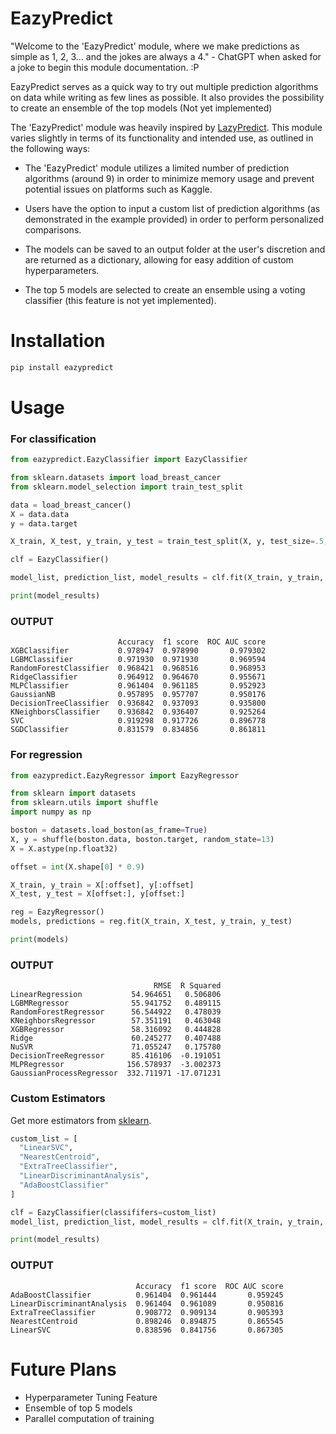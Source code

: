 # EazyPredict

"Welcome to the 'EazyPredict' module, where we make predictions as simple as 1, 2, 3... and the jokes are always a 4." - ChatGPT when asked for a joke to begin this module documentation. :P

EazyPredict serves as a quick way to try out multiple prediction algorithms on data while writing as few lines as possible. It also provides the possibility to create an ensemble of the top models (Not yet implemented)

The 'EazyPredict' module was heavily inspired by [LazyPredict](https://github.com/shankarpandala/lazypredict). This module varies slightly in terms of its functionality and intended use, as outlined in the following ways:

- The 'EazyPredict' module utilizes a limited number of prediction algorithms (around 9) in order to minimize memory usage and prevent potential issues on platforms such as Kaggle.

- Users have the option to input a custom list of prediction algorithms (as demonstrated in the example provided) in order to perform personalized comparisons.

- The models can be saved to an output folder at the user's discretion and are returned as a dictionary, allowing for easy addition of custom hyperparameters.

- The top 5 models are selected to create an ensemble using a voting classifier (this feature is not yet implemented).

# Installation

```python
pip install eazypredict
```

# Usage

### For classification

```python
from eazypredict.EazyClassifier import EazyClassifier

from sklearn.datasets import load_breast_cancer
from sklearn.model_selection import train_test_split

data = load_breast_cancer()
X = data.data
y = data.target

X_train, X_test, y_train, y_test = train_test_split(X, y, test_size=.5,random_state =123)

clf = EazyClassifier()

model_list, prediction_list, model_results = clf.fit(X_train, y_train, X_test, y_test)

print(model_results)
```
### OUTPUT
```
                        Accuracy  f1 score  ROC AUC score
XGBClassifier           0.978947  0.978990       0.979302
LGBMClassifier          0.971930  0.971930       0.969594
RandomForestClassifier  0.968421  0.968516       0.968953
RidgeClassifier         0.964912  0.964670       0.955671
MLPClassifier           0.961404  0.961185       0.952923
GaussianNB              0.957895  0.957707       0.950176
DecisionTreeClassifier  0.936842  0.937093       0.935800
KNeighborsClassifier    0.936842  0.936407       0.925264
SVC                     0.919298  0.917726       0.896778
SGDClassifier           0.831579  0.834856       0.861811
```

### For regression

```python
from eazypredict.EazyRegressor import EazyRegressor

from sklearn import datasets
from sklearn.utils import shuffle
import numpy as np

boston = datasets.load_boston(as_frame=True)
X, y = shuffle(boston.data, boston.target, random_state=13)
X = X.astype(np.float32)

offset = int(X.shape[0] * 0.9)

X_train, y_train = X[:offset], y[:offset]
X_test, y_test = X[offset:], y[offset:]

reg = EazyRegressor()
models, predictions = reg.fit(X_train, X_test, y_train, y_test)

print(models)
```
### OUTPUT
```
                                RMSE  R Squared
LinearRegression           54.964651   0.506806
LGBMRegressor              55.941752   0.489115
RandomForestRegressor      56.544922   0.478039
KNeighborsRegressor        57.351191   0.463048
XGBRegressor               58.316092   0.444828
Ridge                      60.245277   0.407488
NuSVR                      71.055247   0.175780
DecisionTreeRegressor      85.416106  -0.191051
MLPRegressor              156.578937  -3.002373
GaussianProcessRegressor  332.711971 -17.071231
```
### Custom Estimators

Get more estimators from [sklearn](https://scikit-learn.org/1.0/modules/generated/sklearn.utils.all_estimators.html).

```python
custom_list = [
  "LinearSVC",
  "NearestCentroid",
  "ExtraTreeClassifier",
  "LinearDiscriminantAnalysis",
  "AdaBoostClassifier"
]

clf = EazyClassifier(classififers=custom_list)
model_list, prediction_list, model_results = clf.fit(X_train, y_train, X_test, y_test)

print(model_results)
```
### OUTPUT
```
                            Accuracy  f1 score  ROC AUC score
AdaBoostClassifier          0.961404  0.961444       0.959245
LinearDiscriminantAnalysis  0.961404  0.961089       0.950816
ExtraTreeClassifier         0.908772  0.909134       0.905393
NearestCentroid             0.898246  0.894875       0.865545
LinearSVC                   0.838596  0.841756       0.867305
```
# Future Plans

- Hyperparameter Tuning Feature
- Ensemble of top 5 models
- Parallel computation of training
